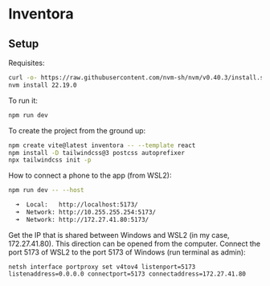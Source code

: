 # Inventora

## Setup

Requisites:

```bash
curl -o- https://raw.githubusercontent.com/nvm-sh/nvm/v0.40.3/install.sh | bash
nvm install 22.19.0
```

To run it:

```bash
npm run dev
```

To create the project from the ground up:

```bash
npm create vite@latest inventora -- --template react
npm install -D tailwindcss@3 postcss autoprefixer
npx tailwindcss init -p
```

How to connect a phone to the app (from WSL2):
```bash
npm run dev -- --host

  ➜  Local:   http://localhost:5173/
  ➜  Network: http://10.255.255.254:5173/
  ➜  Network: http://172.27.41.80:5173/
```

Get the IP that is shared between Windows and WSL2 (in my case, 172.27.41.80). This direction can be opened from the computer. 
Connect the port 5173 of WSL2 to the port 5173 of Windows (run terminal as admin):
```
netsh interface portproxy set v4tov4 listenport=5173 listenaddress=0.0.0.0 connectport=5173 connectaddress=172.27.41.80
```